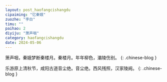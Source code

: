 ```yaml
---
layout: post_haofangcishangdu
cipaiming: "忆秦娥"
zuozhe: "李白"
timu: ""
paihao: 2
diyiju: "箫声咽"
category: haofangcishangdu
date: 2024-05-06
---
```


箫声咽，秦娥梦断秦楼月。秦楼月。年年柳色，灞陵伤别。
{: .chinese-blog }

乐游原上清秋节，咸阳古道音尘绝。音尘绝。西风残照，汉家陵阙。
{: .chinese-blog }